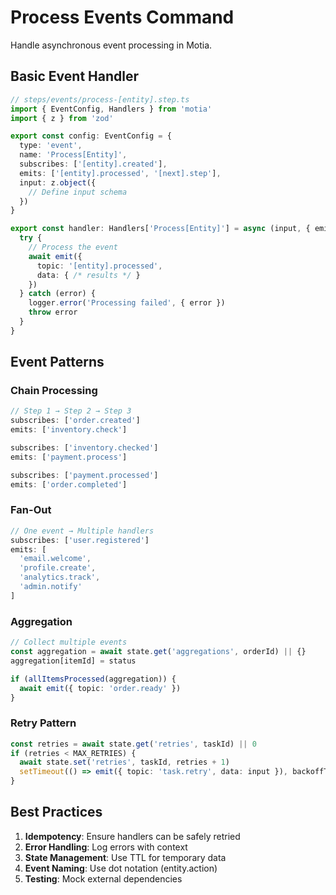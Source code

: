 # Process Events Command

Handle asynchronous event processing in Motia.

## Basic Event Handler

```typescript
// steps/events/process-[entity].step.ts
import { EventConfig, Handlers } from 'motia'
import { z } from 'zod'

export const config: EventConfig = {
  type: 'event',
  name: 'Process[Entity]',
  subscribes: ['[entity].created'],
  emits: ['[entity].processed', '[next].step'],
  input: z.object({
    // Define input schema
  })
}

export const handler: Handlers['Process[Entity]'] = async (input, { emit, logger, state }) => {
  try {
    // Process the event
    await emit({
      topic: '[entity].processed',
      data: { /* results */ }
    })
  } catch (error) {
    logger.error('Processing failed', { error })
    throw error
  }
}
```

## Event Patterns

### Chain Processing
```typescript
// Step 1 → Step 2 → Step 3
subscribes: ['order.created']
emits: ['inventory.check']

subscribes: ['inventory.checked']
emits: ['payment.process']

subscribes: ['payment.processed']
emits: ['order.completed']
```

### Fan-Out
```typescript
// One event → Multiple handlers
subscribes: ['user.registered']
emits: [
  'email.welcome',
  'profile.create',
  'analytics.track',
  'admin.notify'
]
```

### Aggregation
```typescript
// Collect multiple events
const aggregation = await state.get('aggregations', orderId) || {}
aggregation[itemId] = status

if (allItemsProcessed(aggregation)) {
  await emit({ topic: 'order.ready' })
}
```

### Retry Pattern
```typescript
const retries = await state.get('retries', taskId) || 0
if (retries < MAX_RETRIES) {
  await state.set('retries', taskId, retries + 1)
  setTimeout(() => emit({ topic: 'task.retry', data: input }), backoffTime)
}
```

## Best Practices

1. **Idempotency**: Ensure handlers can be safely retried
2. **Error Handling**: Log errors with context
3. **State Management**: Use TTL for temporary data
4. **Event Naming**: Use dot notation (entity.action)
5. **Testing**: Mock external dependencies